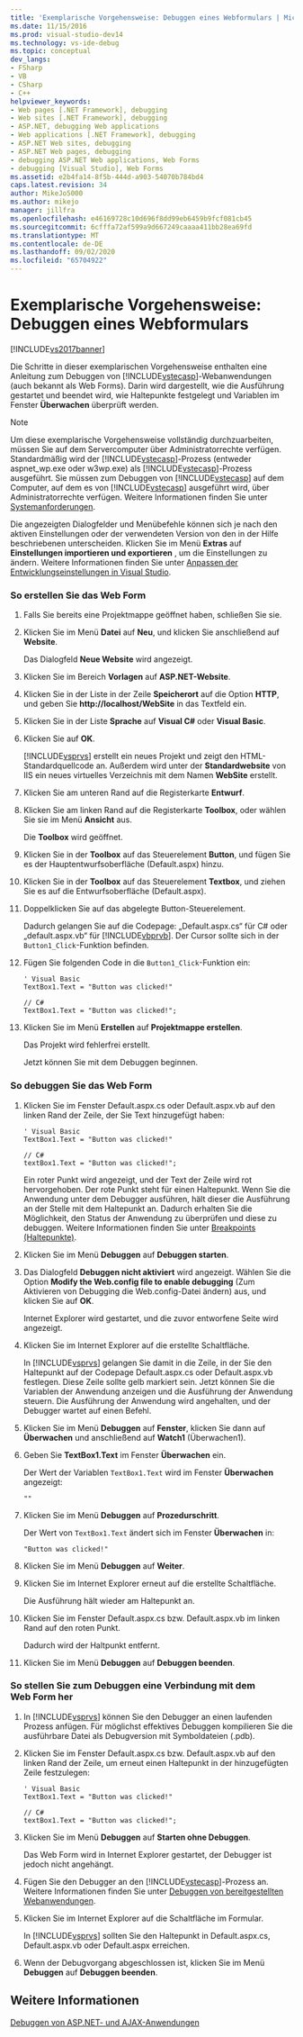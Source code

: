 ```yaml
---
title: 'Exemplarische Vorgehensweise: Debuggen eines Webformulars | Microsoft-Dokumentation'
ms.date: 11/15/2016
ms.prod: visual-studio-dev14
ms.technology: vs-ide-debug
ms.topic: conceptual
dev_langs:
- FSharp
- VB
- CSharp
- C++
helpviewer_keywords:
- Web pages [.NET Framework], debugging
- Web sites [.NET Framework], debugging
- ASP.NET, debugging Web applications
- Web applications [.NET Framework], debugging
- ASP.NET Web sites, debugging
- ASP.NET Web pages, debugging
- debugging ASP.NET Web applications, Web Forms
- debugging [Visual Studio], Web Forms
ms.assetid: e2b4fa14-8f5b-444d-a903-54070b784bd4
caps.latest.revision: 34
author: MikeJo5000
ms.author: mikejo
manager: jillfra
ms.openlocfilehash: e46169728c10d696f8dd99eb6459b9fcf081cb45
ms.sourcegitcommit: 6cfffa72af599a9d667249caaaa411bb28ea69fd
ms.translationtype: MT
ms.contentlocale: de-DE
ms.lasthandoff: 09/02/2020
ms.locfileid: "65704922"
---
```

# <a name="walkthrough-debugging-a-web-form"></a>Exemplarische Vorgehensweise: Debuggen eines Webformulars
[!INCLUDE[vs2017banner](../includes/vs2017banner.md)]

Die Schritte in dieser exemplarischen Vorgehensweise enthalten eine Anleitung zum Debuggen von [!INCLUDE[vstecasp](../includes/vstecasp-md.md)]-Webanwendungen (auch bekannt als Web Forms). Darin wird dargestellt, wie die Ausführung gestartet und beendet wird, wie Haltepunkte festgelegt und Variablen im Fenster **Überwachen** überprüft werden.  
  
> [!NOTE]
> Um diese exemplarische Vorgehensweise vollständig durchzuarbeiten, müssen Sie auf dem Servercomputer über Administratorrechte verfügen. Standardmäßig wird der [!INCLUDE[vstecasp](../includes/vstecasp-md.md)]-Prozess (entweder aspnet_wp.exe oder w3wp.exe) als [!INCLUDE[vstecasp](../includes/vstecasp-md.md)]-Prozess ausgeführt. Sie müssen zum Debuggen von [!INCLUDE[vstecasp](../includes/vstecasp-md.md)] auf dem Computer, auf dem es von [!INCLUDE[vstecasp](../includes/vstecasp-md.md)] ausgeführt wird, über Administratorrechte verfügen. Weitere Informationen finden Sie unter [Systemanforderungen](../debugger/aspnet-debugging-system-requirements.md).  
  
 Die angezeigten Dialogfelder und Menübefehle können sich je nach den aktiven Einstellungen oder der verwendeten Version von den in der Hilfe beschriebenen unterscheiden. Klicken Sie im Menü **Extras** auf **Einstellungen importieren und exportieren** , um die Einstellungen zu ändern. Weitere Informationen finden Sie unter [Anpassen der Entwicklungseinstellungen in Visual Studio](https://msdn.microsoft.com/22c4debb-4e31-47a8-8f19-16f328d7dcd3).  
  
### <a name="to-create-the-web-form"></a>So erstellen Sie das Web Form  
  
1. Falls Sie bereits eine Projektmappe geöffnet haben, schließen Sie sie.  
  
2. Klicken Sie im Menü **Datei** auf **Neu**, und klicken Sie anschließend auf **Website**.  
  
     Das Dialogfeld **Neue Website** wird angezeigt.  
  
3. Klicken Sie im Bereich **Vorlagen** auf **ASP.NET-Website**.  
  
4. Klicken Sie in der Liste in der Zeile **Speicherort** auf die Option **HTTP**, und geben Sie **http://localhost/WebSite** in das Textfeld ein.  
  
5. Klicken Sie in der Liste **Sprache** auf **Visual C#** oder **Visual Basic**.  
  
6. Klicken Sie auf **OK**.  
  
     [!INCLUDE[vsprvs](../includes/vsprvs-md.md)] erstellt ein neues Projekt und zeigt den HTML-Standardquellcode an. Außerdem wird unter der **Standardwebsite** von IIS ein neues virtuelles Verzeichnis mit dem Namen **WebSite** erstellt.  
  
7. Klicken Sie am unteren Rand auf die Registerkarte **Entwurf**.  
  
8. Klicken Sie am linken Rand auf die Registerkarte **Toolbox**, oder wählen Sie sie im Menü **Ansicht** aus.  
  
     Die **Toolbox** wird geöffnet.  
  
9. Klicken Sie in der **Toolbox** auf das Steuerelement **Button**, und fügen Sie es der Hauptentwurfsoberfläche (Default.aspx) hinzu.  
  
10. Klicken Sie in der **Toolbox** auf das Steuerelement **Textbox**, und ziehen Sie es auf die Entwurfsoberfläche (Default.aspx).  
  
11. Doppelklicken Sie auf das abgelegte Button-Steuerelement.  
  
     Dadurch gelangen Sie auf die Codepage: „Default.aspx.cs“ für C# oder „default.aspx.vb“ für [!INCLUDE[vbprvb](../includes/vbprvb-md.md)]. Der Cursor sollte sich in der `Button1_Click`-Funktion befinden.  
  
12. Fügen Sie folgenden Code in die `Button1_Click`-Funktion ein:  
  
    ```  
    ' Visual Basic  
    TextBox1.Text = "Button was clicked!"  
  
    // C#  
    TextBox1.Text = "Button was clicked!";  
    ```  
  
13. Klicken Sie im Menü **Erstellen** auf **Projektmappe erstellen**.  
  
     Das Projekt wird fehlerfrei erstellt.  
  
     Jetzt können Sie mit dem Debuggen beginnen.  
  
### <a name="to-debug-the-web-form"></a>So debuggen Sie das Web Form  
  
1. Klicken Sie im Fenster Default.aspx.cs oder Default.aspx.vb auf den linken Rand der Zeile, der Sie Text hinzugefügt haben:  
  
    ```  
    ' Visual Basic  
    TextBox1.Text = "Button was clicked!"  
  
    // C#  
    textBox1.Text = "Button was clicked!";  
    ```  
  
     Ein roter Punkt wird angezeigt, und der Text der Zeile wird rot hervorgehoben. Der rote Punkt steht für einen Haltepunkt. Wenn Sie die Anwendung unter dem Debugger ausführen, hält dieser die Ausführung an der Stelle mit dem Haltepunkt an. Dadurch erhalten Sie die Möglichkeit, den Status der Anwendung zu überprüfen und diese zu debuggen. Weitere Informationen finden Sie unter [Breakpoints (Haltepunkte)](https://msdn.microsoft.com/fe4eedc1-71aa-4928-962f-0912c334d583).  
  
2. Klicken Sie im Menü **Debuggen** auf **Debuggen starten**.  
  
3. Das Dialogfeld **Debuggen nicht aktiviert** wird angezeigt. Wählen Sie die Option **Modify the Web.config file to enable debugging** (Zum Aktivieren von Debugging die Web.config-Datei ändern) aus, und klicken Sie auf **OK**.  
  
     Internet Explorer wird gestartet, und die zuvor entworfene Seite wird angezeigt.  
  
4. Klicken Sie im Internet Explorer auf die erstellte Schaltfläche.  
  
     In [!INCLUDE[vsprvs](../includes/vsprvs-md.md)] gelangen Sie damit in die Zeile, in der Sie den Haltepunkt auf der Codepage Default.aspx.cs oder Default.aspx.vb festlegen. Diese Zeile sollte gelb markiert sein. Jetzt können Sie die Variablen der Anwendung anzeigen und die Ausführung der Anwendung steuern. Die Ausführung der Anwendung wird angehalten, und der Debugger wartet auf einen Befehl.  
  
5. Klicken Sie im Menü **Debuggen** auf **Fenster**, klicken Sie dann auf **Überwachen** und anschließend auf **Watch1** (Überwachen1).  
  
6. Geben Sie **TextBox1.Text** im Fenster **Überwachen** ein.  
  
     Der Wert der Variablen `TextBox1.Text` wird im Fenster **Überwachen** angezeigt:  
  
    ```  
    ""  
    ```  
  
7. Klicken Sie im Menü **Debuggen** auf **Prozedurschritt**.  
  
     Der Wert von `TextBox1.Text` ändert sich im Fenster **Überwachen** in:  
  
    ```  
    "Button was clicked!"  
    ```  
  
8. Klicken Sie im Menü **Debuggen** auf **Weiter**.  
  
9. Klicken Sie im Internet Explorer erneut auf die erstellte Schaltfläche.  
  
     Die Ausführung hält wieder am Haltepunkt an.  
  
10. Klicken Sie im Fenster Default.aspx.cs bzw. Default.aspx.vb im linken Rand auf den roten Punkt.  
  
     Dadurch wird der Haltpunkt entfernt.  
  
11. Klicken Sie im Menü **Debuggen** auf **Debuggen beenden**.  
  
### <a name="to-attach-to-the-web-form-for-debugging"></a>So stellen Sie zum Debuggen eine Verbindung mit dem Web Form her  
  
1. In [!INCLUDE[vsprvs](../includes/vsprvs-md.md)] können Sie den Debugger an einen laufenden Prozess anfügen. Für möglichst effektives Debuggen kompilieren Sie die ausführbare Datei als Debugversion mit Symboldateien (.pdb).  
  
2. Klicken Sie im Fenster Default.aspx.cs bzw. Default.aspx.vb auf den linken Rand der Zeile, um erneut einen Haltepunkt in der hinzugefügten Zeile festzulegen:  
  
    ```  
    ' Visual Basic  
    TextBox1.Text = "Button was clicked!"  
  
    // C#  
    textBox1.Text = "Button was clicked!";  
    ```  
  
3. Klicken Sie im Menü **Debuggen** auf **Starten ohne Debuggen**.  
  
     Das Web Form wird in Internet Explorer gestartet, der Debugger ist jedoch nicht angehängt.  
  
4. Fügen Sie den Debugger an den [!INCLUDE[vstecasp](../includes/vstecasp-md.md)]-Prozess an. Weitere Informationen finden Sie unter [Debuggen von bereitgestellten Webanwendungen](../debugger/debugging-deployed-web-applications.md).  
  
5. Klicken Sie im Internet Explorer auf die Schaltfläche im Formular.  
  
     In [!INCLUDE[vsprvs](../includes/vsprvs-md.md)] sollten Sie den Haltepunkt in Default.aspx.cs, Default.aspx.vb oder Default.aspx erreichen.  
  
6. Wenn der Debugvorgang abgeschlossen ist, klicken Sie im Menü **Debuggen** auf **Debuggen beenden**.  
  
## <a name="see-also"></a>Weitere Informationen  
 [Debuggen von ASP.NET- und AJAX-Anwendungen](../debugger/debugging-aspnet-and-ajax-applications.md)
